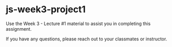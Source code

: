 # js-week3-project1

Use the Week 3 - Lecture #1 material to assist you in completing this assignment.

If you have any questions, please reach out to your classmates or instructor.
